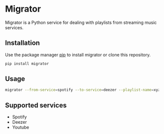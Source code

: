 # Migrator

Migrator is a Python service for dealing with playlists from streaming music services.

## Installation

Use the package manager [pip](https://pip.pypa.io/en/stable/) to install migrator or clone this repository.

```bash
pip install migrator
```

## Usage

```bash
migrator --from-service=spotify --to-service=deezer --playlist-name=xyz
```

## Supported services
- Spotify
- Deezer
- Youtube
